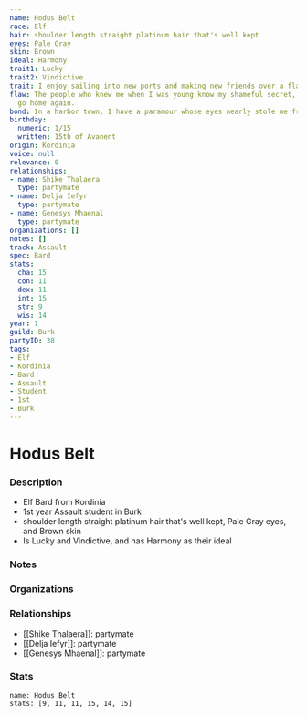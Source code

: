 ```yaml
---
name: Hodus Belt
race: Elf
hair: shoulder length straight platinum hair that's well kept
eyes: Pale Gray
skin: Brown
ideal: Harmony
trait1: Lucky
trait2: Vindictive
trait: I enjoy sailing into new ports and making new friends over a flagon of ale.
flaw: The people who knew me when I was young know my shameful secret, so I can never
  go home again.
bond: In a harbor town, I have a paramour whose eyes nearly stole me from the sea.
birthday:
  numeric: 1/15
  written: 15th of Avanent
origin: Kordinia
voice: null
relevance: 0
relationships:
- name: Shike Thalaera
  type: partymate
- name: Delja Iefyr
  type: partymate
- name: Genesys Mhaenal
  type: partymate
organizations: []
notes: []
track: Assault
spec: Bard
stats:
  cha: 15
  con: 11
  dex: 11
  int: 15
  str: 9
  wis: 14
year: 1
guild: Burk
partyID: 38
tags:
- Elf
- Kordinia
- Bard
- Assault
- Student
- 1st
- Burk
---
```

# Hodus Belt
### Description
- Elf Bard from Kordinia
- 1st year Assault student in Burk
- shoulder length straight platinum hair that's well kept, Pale Gray eyes, and Brown skin
- Is Lucky and Vindictive, and has Harmony as their ideal

### Notes

### Organizations

### Relationships
- [[Shike Thalaera]]: partymate
- [[Delja Iefyr]]: partymate
- [[Genesys Mhaenal]]: partymate

### Stats
```statblock
name: Hodus Belt
stats: [9, 11, 11, 15, 14, 15]
```
